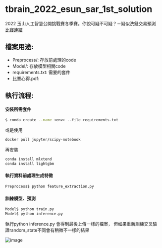 # tbrain_2022_esun_sar_1st_solution
2022 玉山人工智慧公開挑戰賽冬季賽。你說可疑不可疑？－疑似洗錢交易預測 
[比賽連結](https://tbrain.trendmicro.com.tw/Competitions/Details/24)

## 檔案用途:
- Preprocess/: 存放前處理的code
- Model/: 存放模型相關code
- requirements.txt: 需要的套件
- 比賽心得.pdf: 


## 執行流程:
#### 安裝所需套件
```sh
$ conda create --name <env> --file requirements.txt
```
或是使用
```sh
docker pull jupyter/scipy-notebook
```
再安裝
```sh
conda install mlxtend
conda install lightgbm
```

#### 執行資料前處理生成特徵
```sh
Preprocess$ python feature_extraction.py
```
#### 訓練模型、預測
```sh
Model$ python train.py
Model$ python inference.py 
```

執行python inference.py 會得到最後上傳一樣的檔案，
但如果重新訓練交叉驗證random_state不同會有稍微不一樣的結果


![image](https://user-images.githubusercontent.com/5851454/210141489-2453a512-278f-4947-9823-10e2c7a0f357.png)
